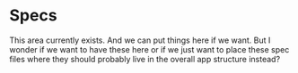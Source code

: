 # Specs

This area currently exists. And we can put things here if we want. But I wonder if we want to have these here or if we just want to place these spec files where they should probably live in the overall app structure instead?
